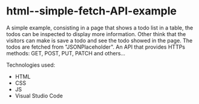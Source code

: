 # html--simple-fetch-API-example
A simple example, consisting in a page that shows a todo list in a table, the todos can be inspected to display more information. Other think that the visitors can make is save a todo and see the todo showed in the page.
The todos are fetched from "JSONPlaceholder". An API that provides HTTPs methods: GET, POST, PUT, PATCH and others...

Technologies used:

  * HTML
  * CSS
  * JS
  * Visual Studio Code
